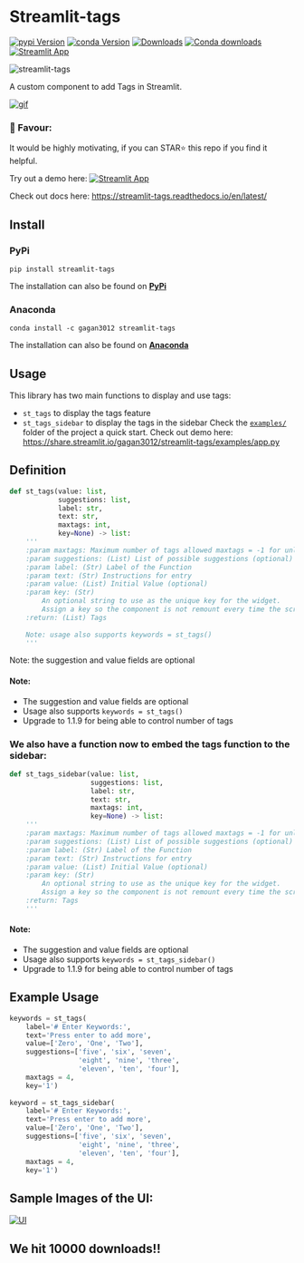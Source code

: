 # Streamlit-tags
[![pypi Version](https://img.shields.io/pypi/v/streamlit-tags.svg?style=flat-square&logo=pypi&logoColor=white)](https://pypi.org/project/streamlit-tags/)
[![conda Version](https://img.shields.io/conda/vn/gagan3012/streamlit-tags.svg?style=flat-square&logo=conda-forge&logoColor=white)](https://anaconda.org/gagan3012/streamlit-tags)
[![Downloads](https://static.pepy.tech/personalized-badge/streamlit-tags?period=total&units=none&left_color=grey&right_color=orange&left_text=Pip%20Downloads)](https://pepy.tech/project/streamlit-tags)
[![Conda downloads](https://img.shields.io/conda/dn/gagan3012/streamlit-tags?label=conda%20downloads)](https://anaconda.org/gagan3012/streamlit-tags)
[![Streamlit App](https://static.streamlit.io/badges/streamlit_badge_black_white.svg)](https://share.streamlit.io/gagan3012/streamlit-tags/examples/app.py)

![streamlit-tags](https://socialify.git.ci/gagan3012/streamlit-tags/image?descriptionEditable=Tags%20in%20Streamlit&language=1&logo=https%3A%2F%2Fpbs.twimg.com%2Fprofile_images%2F1366779897423810562%2Fkn7ucNPv.png&owner=1&stargazers=1&theme=Light)

A custom component to add Tags in Streamlit.

[![gif](https://user-images.githubusercontent.com/49101362/114277814-83cb1200-9a35-11eb-8761-9d8bb81ffadc.gif)](https://share.streamlit.io/gagan3012/streamlit-tags/examples/app.py)



### 📢 Favour:
It would be highly motivating, if you can STAR⭐ this repo if you find it helpful.


Try out a demo here: [![Streamlit App](https://static.streamlit.io/badges/streamlit_badge_black_white.svg)](https://share.streamlit.io/gagan3012/streamlit-tags/examples/app.py)

Check out docs here: https://streamlit-tags.readthedocs.io/en/latest/
## Install
### PyPi
```
pip install streamlit-tags
```
The installation can also be found on [**PyPi**](https://pypi.org/project/streamlit-tags/) 
### Anaconda
```
conda install -c gagan3012 streamlit-tags
```
The installation can also be found on [**Anaconda**](https://anaconda.org/gagan3012/streamlit-tags) 
## Usage
This library has two main functions to display and use tags:
- `st_tags` to display the tags feature
- `st_tags_sidebar` to display the tags in the sidebar
Check the [`examples/`](https://github.com/gagan3012/streamlit-tags/tree/master/examples) folder of the project a quick start.
Check out demo here: https://share.streamlit.io/gagan3012/streamlit-tags/examples/app.py
## Definition
```python
def st_tags(value: list,
            suggestions: list,
            label: str,
            text: str,
            maxtags: int,
            key=None) -> list:
    '''
    :param maxtags: Maximum number of tags allowed maxtags = -1 for unlimited entries
    :param suggestions: (List) List of possible suggestions (optional)
    :param label: (Str) Label of the Function
    :param text: (Str) Instructions for entry
    :param value: (List) Initial Value (optional)
    :param key: (Str)
        An optional string to use as the unique key for the widget.
        Assign a key so the component is not remount every time the script is rerun.
    :return: (List) Tags
        
    Note: usage also supports keywords = st_tags()
    '''
```
Note: the suggestion and value fields are optional
#### Note:
- The suggestion and value fields are optional
- Usage also supports `keywords = st_tags()`
- Upgrade to 1.1.9 for being able to control number of tags 

### We also have a function now to embed the tags function to the sidebar:

```python 
def st_tags_sidebar(value: list,
                    suggestions: list,
                    label: str,
                    text: str,
                    maxtags: int,
                    key=None) -> list:
    '''
    :param maxtags: Maximum number of tags allowed maxtags = -1 for unlimited entries
    :param suggestions: (List) List of possible suggestions (optional)
    :param label: (Str) Label of the Function
    :param text: (Str) Instructions for entry
    :param value: (List) Initial Value (optional)
    :param key: (Str)
        An optional string to use as the unique key for the widget.
        Assign a key so the component is not remount every time the script is rerun.
    :return: Tags
    '''
```
#### Note:
- The suggestion and value fields are optional
- Usage also supports `keywords = st_tags_sidebar()`
- Upgrade to 1.1.9 for being able to control number of tags 

## Example Usage
```python 
keywords = st_tags(
    label='# Enter Keywords:',
    text='Press enter to add more',
    value=['Zero', 'One', 'Two'],
    suggestions=['five', 'six', 'seven', 
                 'eight', 'nine', 'three', 
                 'eleven', 'ten', 'four'],
    maxtags = 4,
    key='1')
                   
keyword = st_tags_sidebar(
    label='# Enter Keywords:',
    text='Press enter to add more',
    value=['Zero', 'One', 'Two'],
    suggestions=['five', 'six', 'seven', 
                 'eight', 'nine', 'three', 
                 'eleven', 'ten', 'four'],
    maxtags = 4,
    key='1')
```
## Sample Images of the UI:
[![UI](https://user-images.githubusercontent.com/49101362/113942909-59494100-980a-11eb-8f4c-662f5c18d967.png)](https://share.streamlit.io/gagan3012/streamlit-tags/examples/app.py)

## We hit 10000 downloads!! 
